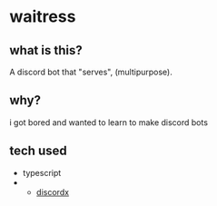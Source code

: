 # waitress 
## what is this? 
A discord bot that "serves", (multipurpose). 
## why? 
i got bored and wanted to learn to make discord bots 
## tech used 
- typescript 
- - [discordx](https://discordx.js.org/)